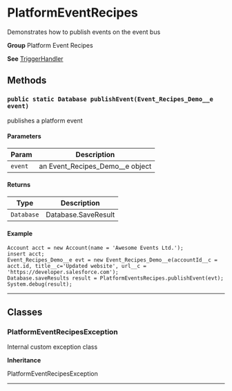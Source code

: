 # PlatformEventRecipes

Demonstrates how to publish events on the event bus


**Group** Platform Event Recipes


**See** [TriggerHandler](https://github.com/trailheadapps/apex-recipes/wiki/TriggerHandler)

## Methods
### `public static Database publishEvent(Event_Recipes_Demo__e event)`

publishes a platform event

#### Parameters

|Param|Description|
|---|---|
|`event`|an Event_Recipes_Demo__e object|

#### Returns

|Type|Description|
|---|---|
|`Database`|Database.SaveResult|

#### Example
```apex
Account acct = new Account(name = 'Awesome Events Ltd.');
insert acct;
Event_Recipes_Demo__e evt = new Event_Recipes_Demo__e(accountId__c = acct.id, title__c='Updated website', url__c = 'https://developer.salesforce.com');
Database.saveResults result = PlatformEventsRecipes.publishEvent(evt);
System.debug(result);
```


---
## Classes
### PlatformEventRecipesException

Internal custom exception class


**Inheritance**

PlatformEventRecipesException


---
